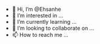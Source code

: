 - 👋 Hi, I’m @Ehsanhe
- 👀 I’m interested in ...
- 🌱 I’m currently learning ...
- 💞️ I’m looking to collaborate on ...
- 📫 How to reach me ...

<!---
Ehsanhe/Ehsanhe is a ✨ special ✨ repository because its `README.md` (this file) appears on your GitHub profile.
You can click the Preview link to take a look at your changes.
--->
